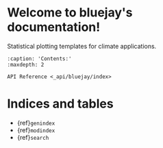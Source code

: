 # Welcome to bluejay's documentation!

Statistical plotting templates for climate applications.

```{toctree}
:caption: 'Contents:'
:maxdepth: 2

API Reference <_api/bluejay/index>
```

# Indices and tables

- {ref}`genindex`
- {ref}`modindex`
- {ref}`search`
